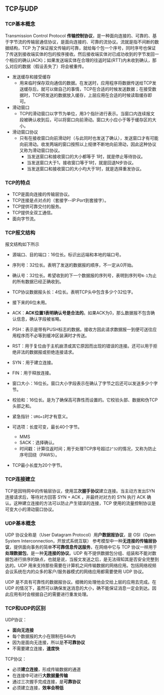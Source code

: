 

## TCP与UDP

###  TCP基本概念

Transmission Control Protocol **传输控制协议**，是一种面向连接的、可靠的、基于字节流的传输层通信协议，是面向连接的、可靠的流协议。流就是指不间断的数据结构，TCP 为了保证报文传输的可靠，就给每个包一个序号，同时序号也保证了传送到接收端实体的包的按序接收。然后接收端实体对已成功收到的字节发回一个相应的确认(ACK)；如果发送端实体在合理的往返时延(RTT)内未收到确认，那么对应的数据（假设丢失了）将会被重传。

- 发送缓存和接受缓存
  - 用来临时保存双向通信的数据。在发送时，应用程序将数据传送给TCP发送缓存后，就可以做自己的事情，TCP在合适的时候发送数据；在接受数据时，TCP把发送的数据放入缓存，上层应用在合适的时候读取缓存即可。
- 
  滑动窗口
  - TCP的滑动窗口以字节为单位，用3个指针进行表示。当窗口内连续报文段被确认收到后，可以将窗口向前滑动。窗口大小应小于等于缓存区的大小。
- 滑动窗口协议
  - 只有在接收窗口向前滑动时（与此同时也发送了确认），发送窗口才有可能向前滑动。收发两端的窗口按照以上规律不断地向前滑动，因此这种协议又称为滑动窗口协议。
    - 当发送窗口和接收窗口的大小都等于 1时，就是停止等待协议。
    - 当发送窗口大于1，接收窗口等于1时，就是回退N步协议。
    - 当发送窗口和接收窗口的大小均大于1时，就是选择重发协议。

### TCP的特点

- TCP是面向连接的传输层协议。
- TCP连接是点对点的（套接字--IP:Port到套接字）。
- TCP提供可靠交付的服务。
- TCP提供全双工通信。
- 面向字节流。

### TCP报文结构

报文结构如下所示

- 源端口、目的端口：16位长。标识出远端和本地的端口号。
- 序列号：32位长。表明了发送的数据报的顺序，不一定从0开始。
- 确认号：32位长。希望收到的下一个数据报的序列号，表明到序列号`N-1`为止的所有数据已经正确收到。
- TCP协议数据报头长：4位长。表明TCP头中包含多少个32位字。
- 接下来的6位未用。
- ACK：**ACK位置1表明确认号是合法的**。如果ACK为0，那么数据报不包含确认信息，确认字段被省略。
- PSH：表示是带有PUSH标志的数据。接收方因此请求数据报一到便可送往应用程序而不必等到缓冲区装满时才传送。
- RST：用于复位由于主机崩溃或其它原因而出现的错误的连接。还可以用于拒绝非法的数据报或拒绝连接请求。
- SYN：用于建立连接。
- FIN：用于释放连接。
- 窗口大小：16位长。窗口大小字段表示在确认了字节之后还可以发送多少个字节。
- 校验和：16位长。是为了确保高可靠性而设置的。它校验头部、数据和伪TCP头部之和。
- 紧急指针：`URG=1`时才有意义。
- 可选项：长度可变，最长40个字节。
  - MMS
  - SACK：选择确认。
  - 时间戳：计算往返时间；用于处理TCP序号超过`2^32`的情况，又称为防止序号回绕（PAWS）。

- TCP最小长度为20个字节。

### TCP连接建立

TCP是因特网中的传输层协议，使用**三次握手协议**建立连接。当主动方发出SYN连接请求后，等待对方回答 SYN + ACK ，并最终对对方的 SYN 执行 ACK 确认。这种建立连接的方法可以防止产生错误的连接，TCP 使用的流量控制协议是可变大小的滑动窗口协议。

### UDP基本概念

UDP 协议全称是（User Datagram Protocol）用**户数据报协议**，是 OSI（Open System Interconnection，开放式系统互联） 参考模型中一种**无连接的传输层协议**，提供面向事务的简单**不可靠信息传送服务**，在网络中它与 TCP 协议一样用于**处理数据包**，是一种**无连接的协议**。UDP 有不提供数据包分组、组装和不能对数据包进行排序的缺点，也就是说，当报文发送之后，是无法得知其是否安全完整到达的。UDP 用来支持那些需要在计算机之间传输数据的网络应用。包括网络视频会议系统在内的众多的客户/服务器模式的网络应用都需要使用 UDP 协议。

UDP 是不具有可靠性的数据报协议。细微的处理他会交给上层的应用去完成。在 UDP 的情况下，虽然可以确保发送消息的大小，确不能保证消息一定会到达。因此应用有时会根据自己的需要进行重发处理。
### TCP和UDP的区别

UDP协议：

- **面向无连接**
- 每个数据报的大小在限制在64k内
- 因为是面向无连接，所以是**不可靠协议**
- 不需要建立连接，**速度快**

TCP协议：

- 必须**建立连接**，形成传输数据的通道
- 在连接中可进行**大数据量传输**
- 通过三次握手完成连接，是**可靠协议**
- 必须建立连接，**效率会稍低**